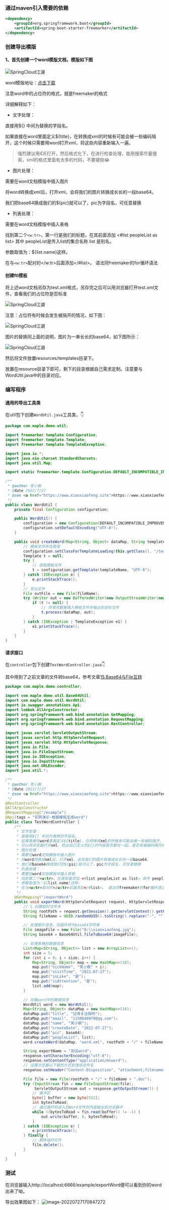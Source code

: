 ### 通过maven引入需要的依赖

~~~xml
<dependency>
    <groupId>org.springframework.boot</groupId>
    <artifactId>spring-boot-starter-freemarker</artifactId>
</dependency>
~~~

### 创建导出模版

#### 1、首先创建一个word模版文档，模版如下图

 ![SpringCloud江湖](D:\zhangfuzeng\code\Java-Notes\src\note\images\exportword\01.jpg)

 word模版地址：[点击下载](http://file.xiaoxiaofeng.site/files/word.doc)

 注意word中的占位符的格式，就是freemaker的格式

 详细解释如下：

 * 文字处理：

 直接用${} 中间为替换的字段名。

 如果直接在word里面定义${title}，在转换成xml的时候有可能会被一些编码隔开，这个时候只需要用word打开xml，将这些内容重新输入一遍。

> 强烈建议用IDE打开，然后格式化下，在进行检查处理，能用搜索尽量搜索，xml的格式里面有太多的代码，不要硬刚😂

 * 图片处理：

 需要在word文档模版中插入图片

 将word转换成xml后，打开xml，会将我们的图片转换成长长的一段base64。

 我们把base64换成我们的${pic}就可以了，pic为字段名，可任意替换

 * 列表处理：

 需要在word文档模版中插入表格

 找到第二个`<w:tr>`，第一行是我们的标题，在其前面添加 <#list peopleList as list> 其中 peopleList是传入list的集合名称 list 是别名。

 参数取值为：${list.name}这样。

 在与`<w:tr>`配对的</w:tr>后面添加</#list>。 语法同freemaker的for循环语法

#### 创建ftl模板

将上述word文档另存为test.xml格式，另存完之后可以用浏览器打开test.xml文件，查看我们的占位符是否标准

![SpringCloud江湖](D:\zhangfuzeng\code\Java-Notes\src\note\images\exportword\03.jpg)

注意：占位符有时候会发生被隔开的情况，如下图：

![SpringCloud江湖](https://s2.loli.net/2022/07/27/uvBdSxC7MDeqKrQ.png)

图片的替换同上面的说明，图片为一串长长的base64，如下图所示：

![SpringCloud江湖](D:\zhangfuzeng\code\Java-Notes\src\note\images\exportword\02.jpg)

然后将文件放置resources/templates目录下。

放置在resource目录下即可，剩下的目录根据自己需求定制。注意要与WordUtil.java中的目录对应。

### 编写程序

#### 通用的导出工具类

在util包下创建`WordUtil.java`工具类，👇

~~~java
package com.maple.demo.util;

import freemarker.template.Configuration;
import freemarker.template.Template;
import freemarker.template.TemplateException;

import java.io.*;
import java.nio.charset.StandardCharsets;
import java.util.Map;

import static freemarker.template.Configuration.DEFAULT_INCOMPATIBLE_IMPROVEMENTS;

/**
 * @author 笑小枫
 * @date 2022/7/27
 * @see <a href="https://www.xiaoxiaofeng.site">https://www.xiaoxiaofeng.site</a>
 */
public class WordUtil {
    private final Configuration configuration;

    public WordUtil() {
        configuration = new Configuration(DEFAULT_INCOMPATIBLE_IMPROVEMENTS);
        configuration.setDefaultEncoding("UTF-8");
    }

    public void createWord(Map<String, Object> dataMap, String templateName, String fileName) {
        // 模板文件所在路径
        configuration.setClassForTemplateLoading(this.getClass(), "/templates");
        Template t = null;
        try {
            // 获取模板文件
            t = configuration.getTemplate(templateName, "UTF-8");
        } catch (IOException e) {
            e.printStackTrace();
        }
        // 导出文件
        File outFile = new File(fileName);
        try (Writer out = new BufferedWriter(new OutputStreamWriter(new FileOutputStream(outFile), StandardCharsets.UTF_8))) {
            if (t != null) {
                // 将填充数据填入模板文件并输出到目标文件
                t.process(dataMap, out);
            }
        } catch (IOException | TemplateException e1) {
            e1.printStackTrace();
        }
    }
}
~~~

#### 请求接口

在`controller`包下创建`TestWordController.java`👇

其中用到了之前文章的文件转base64，参考文章[15.Base64与File互转]()

~~~java
package com.maple.demo.controller;

import com.maple.demo.util.Base64Util;
import com.maple.demo.util.WordUtil;
import io.swagger.annotations.Api;
import lombok.AllArgsConstructor;
import org.springframework.web.bind.annotation.GetMapping;
import org.springframework.web.bind.annotation.RequestMapping;
import org.springframework.web.bind.annotation.RestController;

import javax.servlet.ServletOutputStream;
import javax.servlet.http.HttpServletRequest;
import javax.servlet.http.HttpServletResponse;
import java.io.File;
import java.io.FileInputStream;
import java.io.IOException;
import java.io.InputStream;
import java.net.URLEncoder;
import java.util.*;

/**
 * @author 笑小枫
 * @date 2022/7/27
 * @see <a href="https://www.xiaoxiaofeng.site">https://www.xiaoxiaofeng.site</a>
 */
@RestController
@AllArgsConstructor
@RequestMapping("/example")
@Api(tags = "实例演示-根据模板生成word")
public class TestWordController {
    /**
     * 文字处理：
     * 直接用${} 中间为替换的字段名。
     * 如果直接在word里面定义${title}，在转换成xml的时候有可能会被一些编码隔开，这个时候只需要用word打开xml，将这些内容重新输入一遍。
     * 可以用浏览器打开xml，检出自己定义的${}的内容是否都在一起，是否有被编码隔开的情况。
     * 图片处理：
     * 需要在word文档模版中插入图片
     * 将word转换成xml后，打开xml，会将我们的图片转换成长长的一段base64。
     * 我们把base64换成我们的${pic}就可以了，pic为字段名，可任意替换
     * 列表处理：
     * 需要在word文档模版中插入表格
     * 找到第二个<w:tr>，在其前面添加 <#list peopleList as list> 其中 peopleList是传入list的集合名称 list 是别名。
     * 参数取值为：${list.name}这样。
     * 在与<w:tr>配对的</w:tr>后面添加</#list>。 语法同freemaker的for循环语法
     */
    @GetMapping("/exportWord")
    public void exportWord(HttpServletRequest request, HttpServletResponse response) throws IOException {
        // 1.创建临时文件夹
        String rootPath = request.getSession().getServletContext().getRealPath("/");
        String fileName = UUID.randomUUID().toString().replace("-", "");

        // 处理图片信息，将图片转为base64字符串
        File imageFile = new File("D:\\xiaoxiaofeng.jpg");
        String base64 = Base64Util.fileToBase64(imageFile);

        // 处理表格的数据信息
        List<Map<String, Object>> list = new ArrayList<>();
        int size = 5;
        for (int i = 0; i < size; i++) {
            Map<String, Object> map = new HashMap<>(16);
            map.put("nickName", "笑小枫" + i);
            map.put("visitTime", "2022-07-27");
            map.put("isLike", "是");
            map.put("isAttention", "是");
            list.add(map);
        }

        // 加载word中的数据信息
        WordUtil word = new WordUtil();
        Map<String, Object> dataMap = new HashMap<>(16);
        dataMap.put("title", "记得关注我哟");
        dataMap.put("email", "1150640979@qq.com");
        dataMap.put("name", "笑小枫");
        dataMap.put("createDate", "2022-07-27");
        dataMap.put("pic", base64);
        dataMap.put("peopleList", list);
        word.createWord(dataMap, "word.xml", rootPath + "/" + fileName + ".doc");

        String exportName = "测试word";
        response.setCharacterEncoding("utf-8");
        response.setContentType("application/msword");
        // 设置浏览器以下载的方式处理该文件名
        response.setHeader("Content-Disposition", "attachment;filename=".concat(String.valueOf(URLEncoder.encode(exportName + ".doc", "UTF-8"))));

        File file = new File(rootPath + "/" + fileName + ".doc");
        try (InputStream fin = new FileInputStream(file);
             ServletOutputStream out = response.getOutputStream()) {
            // 缓冲区
            byte[] buffer = new byte[512];
            int bytesToRead;
            // 通过循环将读入的Word文件的内容输出到浏览器中
            while ((bytesToRead = fin.read(buffer)) != -1) {
                out.write(buffer, 0, bytesToRead);
            }
        } catch (IOException e) {
            e.printStackTrace();
        } finally {
            // 删除临时文件
            file.delete();
        }
    }
}
~~~

### 测试

在浏览器输入http://localhost:6666/example/exportWord便可以看到你的word出来了呦。

导出效果图如下：
![image-20220727170847272](https://s2.loli.net/2022/07/27/O4xunqQdcgi7ofm.png)

